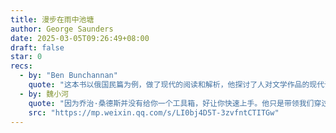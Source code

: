```yaml
---
title: 漫步在雨中池塘
author: George Saunders
date: 2025-03-05T09:26:49+08:00
draft: false
star: 0
recs:
  - by: "Ben Bunchannan"
    quote: "这本书以俄国民篇为例，做了现代的阅读和解析，他探讨了人对文学作品的现代诠释，我希望这类对文学对人性深度的品毒是人工智能无法轻易取代的，也许有一天AI也能做，但我希望这依然是我们的独有能力。"
  - by: 魏小河
    quote: "因为乔治·桑德斯并没有给你一个工具箱，好让你快速上手。他只是带领我们穿过一些森林，这些森林由俄罗斯的经典作家创造——他们是契诃夫、果戈理、屠格涅夫和托尔斯泰。当你穿越它们时，有时候会被震撼，有时候会觉得自己被净化了，有时候会想赶快离开。不论如何，乔治·桑德斯都在森林的出口等着你。"
    src: "https://mp.weixin.qq.com/s/LI0bj4D5T-3zvfntCTITGw"
---
```

